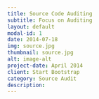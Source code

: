 ```yaml
---
title: Source Code Auditing
subtitle: Focus on Auditing
layout: default
modal-id: 1
date: 2014-07-18
img: source.jpg
thumbnail: source.jpg
alt: image-alt
project-date: April 2014
client: Start Bootstrap
category: Source Audit
description: 
---
```

